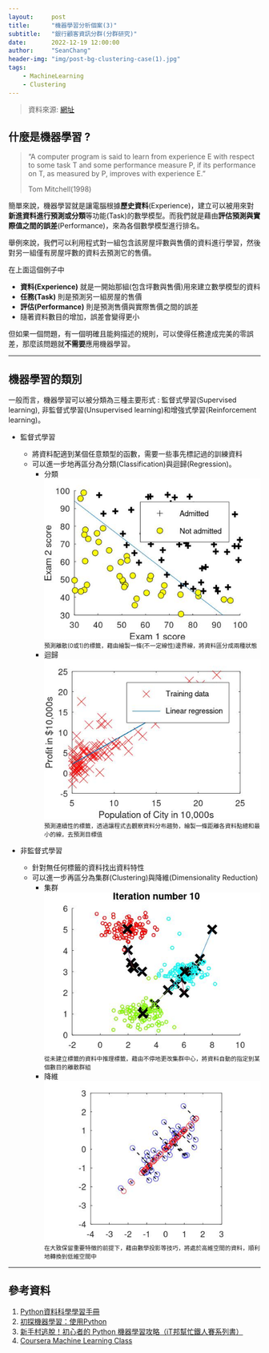 ```yaml
---
layout:     post
title:      "機器學習分析個案(3)"
subtitle:   "銀行顧客資訊分群(分群研究)"
date:       2022-12-19 12:00:00
author:     "SeanChang"
header-img: "img/post-bg-clustering-case(1).jpg"
tags:
    - MachineLearning
    - Clustering
---
```

> 資料來源: [網址](https://www.kaggle.com/datasets/sharanmk/bank-marketing-term-deposit)

## 什麼是機器學習 ?

> “A computer program is said to learn
from experience E with respect to some task T
and some performance measure P, if its
performance on T, as measured by P, improves
with experience E.”
>
> Tom Mitchell(1998)

簡單來說，機器學習就是讓電腦根據**歷史資料**(Experience)，建立可以被用來對**新進資料進行預測或分類**等功能(Task)的數學模型。而我們就是藉由**評估預測與實際值之間的誤差**(Performance)，來為各個數學模型進行排名。

舉例來說，我們可以利用程式對一組包含該房屋坪數與售價的資料進行學習，然後對另一組僅有房屋坪數的資料去預測它的售價。

在上面這個例子中
* **資料(Experience)** 就是一開始那組(包含坪數與售價)用來建立數學模型的資料
* **任務(Task)** 則是預測另一組房屋的售價
* **評估(Performance)** 則是預測售價與實際售價之間的誤差 
* 隨著資料數目的增加，誤差會變得更小

但如果一個問題，有一個明確且能夠描述的規則，可以使得任務達成完美的零誤差，那麼該問題就**不需要**應用機器學習。

---

## 機器學習的類別

一般而言，機器學習可以被分類為三種主要形式 : 監督式學習(Supervised learning), 非監督式學習(Unsupervised learning)和增強式學習(Reinforcement learning)。

* 監督式學習
    * 將資料配適到某個任意類型的函數，需要一些事先標記過的訓練資料
    * 可以進一步地再區分為分類(Classification)與迴歸(Regression)。
        * 分類
          ![Classification_Pic](/img/in-post/ml_intro/classification.jpg)
          <small class="img-hint">預測離散(0或1)的標籤，藉由繪製一條(不一定線性)邊界線，將資料區分成兩種狀態</small>
        * 迴歸
          ![Regression_Pic](/img/in-post/ml_intro/regression.jpg)
          <small class="img-hint">預測連續性的標籤，透過讓程式去觀察資料分布趨勢，繪製一條距離各資料點總和最小的線，去預測目標值</small>

* 非監督式學習
    * 針對無任何標籤的資料找出資料特性
    * 可以進一步再區分為集群(Clustering)與降維(Dimensionality Reduction)
        * 集群
          ![Clustering_Pic](/img/in-post/ml_intro/clustering.jpg)
          <small class="img-hint">從未建立標籤的資料中推理標籤，藉由不停地更改集群中心，將資料自動的指定到某個數目的離散群組</small>
        * 降維
          ![PCA_Pic](/img/in-post/ml_intro/pca.jpg)
          <small class="img-hint">在大致保留重要特徵的前提下，藉由數學投影等技巧，將處於高維空間的資料，順利地轉換到低維空間中</small>

---

## 參考資料

1. [Python資料科學學習手冊](https://www.books.com.tw/products/0010774364)
2. [初探機器學習：使用Python](https://www.books.com.tw/products/0010764445)
3. [新手村逃脫！初心者的 Python 機器學習攻略（iT邦幫忙鐵人賽系列書）](https://www.books.com.tw/products/0010867390)
4. [Coursera Machine Learning Class](https://www.coursera.org/learn/machine-learning)